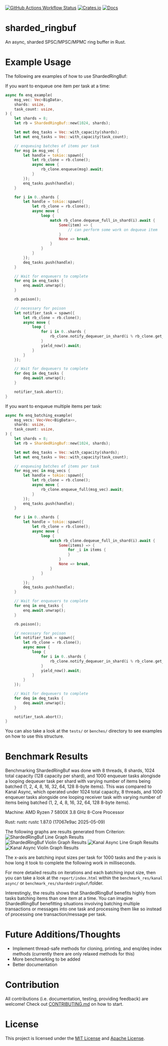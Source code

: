 [![GitHub Actions Workflow Status](https://img.shields.io/github/actions/workflow/status/asder8215/sharded_ringbuf/rust.yml?style=for-the-badge&logo=github)](https://github.com/asder8215/sharded_ringbuf)
[![Crates.io](https://img.shields.io/crates/v/sharded_ringbuf.svg?style=for-the-badge&logo=docsdotrs)](https://crates.io/crates/sharded_ringbuf)
[![Docs](https://img.shields.io/docsrs/sharded_ringbuf?style=for-the-badge&logo=rust)](https://docs.rs/sharded_ringbuf/latest/sharded_ringbuf/)

# sharded_ringbuf
An async, sharded SPSC/MPSC/MPMC ring buffer in Rust.

# Example Usage
The following are examples of how to use ShardedRingBuf:

If you want to enqueue one item per task at a time:
```rust
async fn enq_example(
    msg_vec: Vec<BigData>,
    shards: usize,
    task_count: usize,
) {
    let shards = 8;
    let rb = ShardedRingBuf::new(1024, shards);

    let mut deq_tasks = Vec::with_capacity(shards);
    let mut enq_tasks = Vec::with_capacity(task_count);

    // enqueuing batches of items per task 
    for msg in msg_vec {
        let handle = tokio::spawn({
            let rb_clone = rb.clone();
            async move {
                rb_clone.enqueue(msg).await;
            }
        });
        enq_tasks.push(handle);
    }

    for i in 0..shards {
        let handle = tokio::spawn({
            let rb_clone = rb.clone();
            async move {
                loop {
                    match rb_clone.dequeue_full_in_shard(i).await {
                        Some(item) => {
                            // can perform some work on dequeue item
                        }
                        None => break,
                    }
                }
            }
        });
        deq_tasks.push(handle);
    }

    // Wait for enqueuers to complete
    for enq in enq_tasks {
        enq.await.unwrap();
    }

    rb.poison();

    // necessary for poison
    let notifier_task = spawn({
        let rb_clone = rb.clone();
        async move {
            loop {
                for i in 0..shards {
                    rb_clone.notify_dequeuer_in_shard(i % rb_clone.get_num_of_shards());
                }
                yield_now().await;
            }
        }
    });

    // Wait for dequeuers to complete
    for deq in deq_tasks {
        deq.await.unwrap();
    }

    notifier_task.abort();
}
```

If you want to enqueue multiple items per task:
```rust
async fn enq_batching_example(
    msg_vecs: Vec<Vec<BigData>>,
    shards: usize,
    task_count: usize,
) {
    let shards = 8;
    let rb = ShardedRingBuf::new(1024, shards);

    let mut deq_tasks = Vec::with_capacity(shards);
    let mut enq_tasks = Vec::with_capacity(task_count);

    // enqueuing batches of items per task 
    for msg_vec in msg_vecs {
        let handle = tokio::spawn({
            let rb_clone = rb.clone();
            async move {
                rb_clone.enqueue_full(msg_vec).await;
            }
        });
        enq_tasks.push(handle);
    }

    for i in 0..shards {
        let handle = tokio::spawn({
            let rb_clone = rb.clone();
            async move {
                loop {
                    match rb_clone.dequeue_full_in_shard(i).await {
                        Some(items) => {
                            for _i in items {
                            }
                        }
                        None => break,
                    }
                }
            }
        });
        deq_tasks.push(handle);
    }

    // Wait for enqueuers to complete
    for enq in enq_tasks {
        enq.await.unwrap();
    }

    rb.poison();

    // necessary for poison
    let notifier_task = spawn({
        let rb_clone = rb.clone();
        async move {
            loop {
                for i in 0..shards {
                    rb_clone.notify_dequeuer_in_shard(i % rb_clone.get_num_of_shards());
                }
                yield_now().await;
            }
        }
    });

    // Wait for dequeuers to complete
    for deq in deq_tasks {
        deq.await.unwrap();
    }

    notifier_task.abort();
}
```
You can also take a look at the `tests/` or `benches/` directory to see examples on how to use this structure. 

# Benchmark Results
Benchmarking ShardedRingBuf was done with 8 threads, 8 shards, 1024 total capacity (128 capacity per shard), and 1000 enqueuer tasks alongisde a looping dequeuer task per shard with varying number of items being batched (1, 2, 4, 8, 16, 32, 64, 128 8-byte items). This was compared to Kanal Async, which operated under 1024 total capacity, 8 threads, and 1000 enqueuer tasks alongside one looping receiver task with varying number of items being batched (1, 2, 4, 8, 16, 32, 64, 128 8-byte items).

Machine: AMD Ryzen 7 5800X 3.8 GHz 8-Core Processor

Rust: rustc rustc 1.87.0 (17067e9ac 2025-05-09)

The following graphs are results generated from Criterion:
![ShardedRingBuf Line Graph Results](benchmark_res/srb_benches/shardedringbuf/report/lines.svg)
![ShardedRingBuf Violin Graph Results](benchmark_res/srb_benches/shardedringbuf/report/violin.svg)
![Kanal Async Line Graph Results](benchmark_res/kanal%20async/report/lines.svg)
![Kanal Async Violin Graph Results](benchmark_res/kanal%20async/report/violin.svg)

The x-axis are batching input sizes per task for 1000 tasks and the y-axis is how long it took to complete the following work in milliseconds.

For more detailed results on iterations and each batching input size, then you can take a look at the `report/index.html` within the `benchmark_res/kanal async/` or `benchmark_res/shardedringbuf/`folder.

Interestingly, the results shows that ShardedRingBuf benefits highly from tasks batching items than one item at a time. You can imagine ShardedRingBuf benefitting situations involving batching multiple transactions or messages into one task and processing them like so instead of processing one transaction/message per task. 

# Future Additions/Thoughts
* Implement thread-safe methods for cloning, printing, and enq/deq index methods (currently there are only relaxed methods for this)
* More benchmarking to be added
* Better documentation

# Contribution
All contributions (i.e. documentation, testing, providing feedback) are welcome! Check out [CONTRIBUTING.md](CONTRIBUTING.md) on how to start.

# License
This project is licensed under the [MIT License](LICENSE-MIT) and [Apache License](LICENSE-APACHE).
